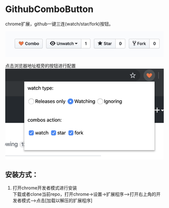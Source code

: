 # GithubComboButton
chrome扩展，github一键三连(watch/star/fork)按钮。

![](https://github.com/EggUncle/Demo/blob/master/markdownimg/1574259529778.jpg?raw=true)

点击浏览器地址框旁的按钮进行配置
![](https://github.com/EggUncle/Demo/blob/master/markdownimg/%E6%88%AA%E5%B1%8F2019-11-20%E4%B8%8B%E5%8D%8810.27.54.png?raw=true)

## 安装方式：
1. 打开chrome开发者模式进行安装  
下载或者clone当前repo，打开chrome->设置->扩展程序—>打开右上角的开发者模式—>点击[加载以解压的扩展程序]

